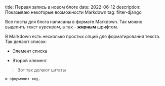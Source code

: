 title: Первая запись в новом блоге
date: 2022-06-12
description: Показываю некоторые возможности Markdown
tag: filter-django

Все посты для блога написаны в формате Markdown. Так можно выделить текст *курсивом*, а так - **жирным** шрифтом.

В Markdown есть несколько простых опций для форматирования текста. Так делают список:

* Элемент списка

* Второй элемент


> Вот так делают цитаты

    и оформляют код.